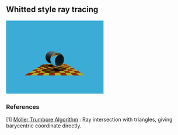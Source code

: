 
## Whitted style ray tracing


<img src="whitted-style-ray-tracing.jpg" height="200" />

### References
[1] [Möller Trumbore Algorithm](https://sites.cs.ucsb.edu/~lingqi/teaching/resources/GAMES101_Lecture_13.pdf) : Ray intersection with triangles, giving barycentric coordinate directly.
